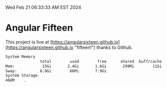 Wed Feb 21 06:33:33 AM EST 2024

# Angular Fifteen


This project is live at [https://angularsixteen.github.io](https://angularsixteen.github.io "fifteen!") thanks to Github.

```bash
System Memory
               total        used        free      shared  buff/cache   available
Mem:            15Gi       2.4Gi       1.6Gi       299Mi        11Gi        12Gi
Swap:          8.0Gi        66Mi       7.9Gi
System Storage
468M	.
```
```bash

